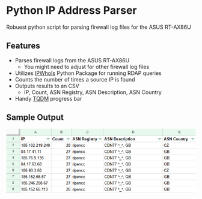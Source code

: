 # Python IP Address Parser
Robuest python script for parsing firewall log files for the ASUS RT-AX86U

## Features
* Parses firewall logs from the ASUS RT-AX86U
  - You might need to adjust for other firewall log files
* Utilizes [IPWhoIs](https://pypi.org/project/ipwhois/) Python Package for running RDAP queries
* Counts the number of times a source IP is found
* Outputs results to an CSV
  - IP, Count, ASN Registry, ASN Description, ASN Country
* Handy [TQDM](https://tqdm.github.io/) progress bar

## Sample Output
![Output_Sample](output_sample.png)
